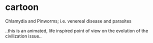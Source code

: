 # cartoon
Chlamydia and Pinworms; i.e. venereal disease and parasites

..this is an animated, life inspired point of view on the evolution of the civilization issue..
